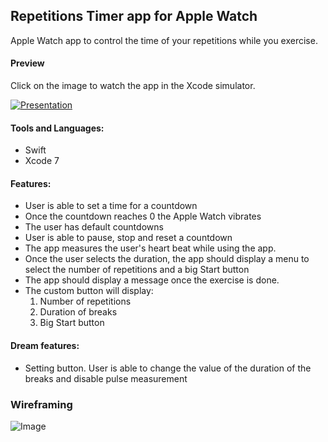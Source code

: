 ## Repetitions Timer app for Apple Watch

Apple Watch app to control the time of your repetitions while you exercise.

#### Preview
Click on the image to watch the app in the Xcode simulator.

[![Presentation](http://imgur.com/mLgoZr2.png)](https://vimeo.com/222986219)

#### Tools and Languages:

  * Swift
  * Xcode 7

#### Features:

  * User is able to set a time for a countdown
  * Once the countdown reaches 0 the Apple Watch vibrates
  * The user has default countdowns
  * User is able to pause, stop and reset a countdown
  * The app measures the user's heart beat while using the app.
  * Once the user selects the duration, the app should display a menu to select the number of repetitions and a big Start button
  * The app should display a message once the exercise is done.
  * The custom button will display:
    1. Number of repetitions
    2. Duration of breaks 
    3. Big Start button
     

#### Dream features:

 * Setting button. User is able to change the value of the duration of the breaks and disable pulse measurement 

### Wireframing

![Image](http://i.imgur.com/WqDVtTz.jpg)
